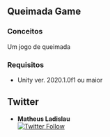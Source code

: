 ## Queimada Game

### Conceitos

Um jogo de queimada

### Requisitos

-  Unity ver. 2020.1.0f1 ou maior

## Twitter 

* **Matheus Ladislau** 
<br>[![Twitter Follow](https://img.shields.io/twitter/url?label=Montanha&style=social&url=https%3A%2F%2Ftwitter.com%2Fteus96)](https://twitter.com/teusmls)
